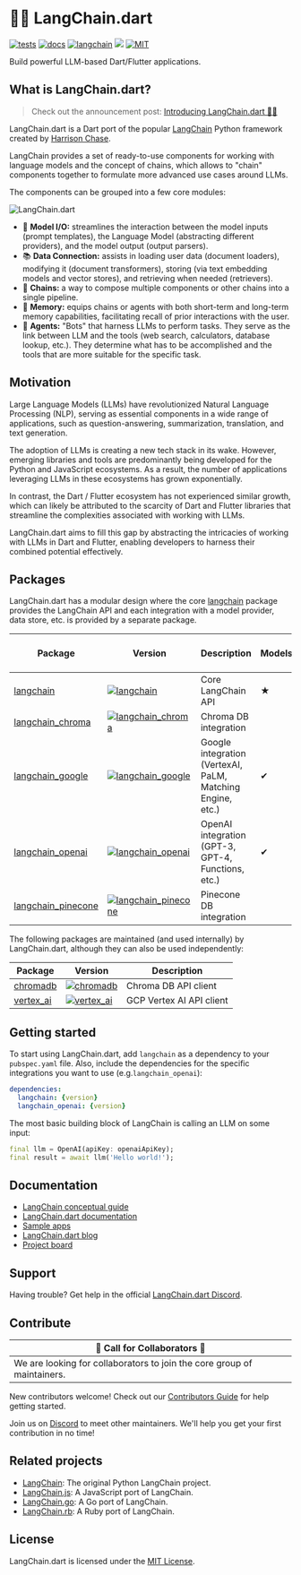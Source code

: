 # 🦜️🔗 LangChain.dart

[![tests](https://img.shields.io/github/actions/workflow/status/davidmigloz/langchain_dart/test.yaml?logo=github&label=tests)](https://github.com/davidmigloz/langchain_dart/actions/workflows/test.yaml)
[![docs](https://img.shields.io/github/actions/workflow/status/davidmigloz/langchain_dart/pages%2Fpages-build-deployment?logo=github&label=docs)](https://github.com/davidmigloz/langchain_dart/actions/workflows/pages/pages-build-deployment)
[![langchain](https://img.shields.io/pub/v/langchain.svg)](https://pub.dev/packages/langchain)
[![](https://dcbadge.vercel.app/api/server/x4qbhqecVR?style=flat)](https://discord.gg/x4qbhqecVR)
[![MIT](https://img.shields.io/badge/license-MIT-purple.svg)](https://github.com/davidmigloz/langchain_dart/blob/main/LICENSE)

Build powerful LLM-based Dart/Flutter applications.

## What is LangChain.dart?

> Check out the announcement post: [Introducing LangChain.dart 🦜️🔗](https://blog.langchaindart.com/introducing-langchain-dart-6b1d34fc41ef)

LangChain.dart is a Dart port of the popular [LangChain](https://github.com/hwchase17/langchain)
Python framework created by [Harrison Chase](https://www.linkedin.com/in/harrison-chase-961287118).

LangChain provides a set of ready-to-use components for working with language models and the
concept of chains, which allows to "chain" components together to formulate more advanced use cases
around LLMs.

The components can be grouped into a few core modules:

![LangChain.dart](https://raw.githubusercontent.com/davidmigloz/langchain_dart/main/docs/img/langchain.dart.png)

- 📃 **Model I/O:** streamlines the interaction between the model inputs (prompt templates), the
  Language Model (abstracting different providers), and the model output (output parsers).
- 📚 **Data Connection:** assists in loading user data (document loaders), modifying it (document
  transformers), storing (via text embedding models and vector stores), and retrieving when needed
  (retrievers).
- 🔗 **Chains:** a way to compose multiple components or other chains into a single pipeline.
- 🧠 **Memory:** equips chains or agents with both short-term and long-term memory capabilities,
  facilitating recall of prior interactions with the user.
- 🤖 **Agents:** "Bots" that harness LLMs to perform tasks. They serve as the link between LLM and the
  tools (web search, calculators, database lookup, etc.). They determine what has to be
  accomplished and the tools that are more suitable for the specific task.

## Motivation

Large Language Models (LLMs) have revolutionized Natural Language Processing (NLP), serving as
essential components in a wide range of applications, such as question-answering, summarization,
translation, and text generation.

The adoption of LLMs is creating a new tech stack in its wake. However, emerging libraries and
tools are predominantly being developed for the Python and JavaScript ecosystems. As a result, the
number of applications leveraging LLMs in these ecosystems has grown exponentially.

In contrast, the Dart / Flutter ecosystem has not experienced similar growth, which can likely be
attributed to the scarcity of Dart and Flutter libraries that streamline the complexities
associated with working with LLMs.

LangChain.dart aims to fill this gap by abstracting the intricacies of working with LLMs in Dart
and Flutter, enabling developers to harness their combined potential effectively.

## Packages

LangChain.dart has a modular design where the core [langchain](https://pub.dev/packages/langchain)
package provides the LangChain API and each integration with a model provider, data store, etc. is
provided by a separate package.

| Package                                                           | Version                                                                                                                   | Description                                                | Models | Data conn. | Chains | Agents & Tools |
|-------------------------------------------------------------------|---------------------------------------------------------------------------------------------------------------------------|------------------------------------------------------------|--------|------------|--------|----------------|
| [langchain](https://pub.dev/packages/langchain)                   | [![langchain](https://img.shields.io/pub/v/langchain.svg)](https://pub.dev/packages/langchain)                            | Core LangChain API                                         | ★      | ★          | ★      | ★              |
| [langchain_chroma](https://pub.dev/packages/langchain_chroma)     | [![langchain_chroma](https://img.shields.io/pub/v/langchain_chroma.svg)](https://pub.dev/packages/langchain_chroma)       | Chroma DB integration                                      |        | ✔          |        |                |
| [langchain_google](https://pub.dev/packages/langchain_google)     | [![langchain_google](https://img.shields.io/pub/v/langchain_google.svg)](https://pub.dev/packages/langchain_google)       | Google integration (VertexAI, PaLM, Matching Engine, etc.) | ✔      | ✔          |        |                |
| [langchain_openai](https://pub.dev/packages/langchain_openai)     | [![langchain_openai](https://img.shields.io/pub/v/langchain_openai.svg)](https://pub.dev/packages/langchain_openai)       | OpenAI integration (GPT-3, GPT-4, Functions, etc.)         | ✔      | ✔          | ✔      | ✔              |
| [langchain_pinecone](https://pub.dev/packages/langchain_pinecone) | [![langchain_pinecone](https://img.shields.io/pub/v/langchain_pinecone.svg)](https://pub.dev/packages/langchain_pinecone) | Pinecone DB integration                                    |        | ✔          |        |                |

The following packages are maintained (and used internally) by LangChain.dart, 
although they can also be used independently:

| Package                                         | Version                                                                                        | Description              | 
|-------------------------------------------------|------------------------------------------------------------------------------------------------|--------------------------|
| [chromadb](https://pub.dev/packages/chromadb)   | [![chromadb](https://img.shields.io/pub/v/chromadb.svg)](https://pub.dev/packages/chromadb)    | Chroma DB API client     |
| [vertex_ai](https://pub.dev/packages/vertex_ai) | [![vertex_ai](https://img.shields.io/pub/v/vertex_ai.svg)](https://pub.dev/packages/vertex_ai) | GCP Vertex AI API client |

## Getting started

To start using LangChain.dart, add `langchain` as a dependency to your `pubspec.yaml` file.
Also, include the dependencies for the specific integrations you want to use
(e.g.`langchain_openai`):

```yaml
dependencies:
  langchain: {version}
  langchain_openai: {version}
```

The most basic building block of LangChain is calling an LLM on some input:

```dart
final llm = OpenAI(apiKey: openaiApiKey);
final result = await llm('Hello world!');
```

## Documentation

- [LangChain conceptual guide](https://docs.langchain.com/docs)
- [LangChain.dart documentation](https://langchaindart.com)
- [Sample apps](https://github.com/davidmigloz/langchain_dart/tree/main/examples)
- [LangChain.dart blog](https://blog.langchaindart.com)
- [Project board](https://github.com/users/davidmigloz/projects/2/views/1)

## Support

Having trouble? Get help in the official [LangChain.dart Discord](https://discord.gg/x4qbhqecVR).

## Contribute

| 📢 **Call for Collaborators** 📢                                        |
|-------------------------------------------------------------------------|
| We are looking for collaborators to join the core group of maintainers. |

New contributors welcome! Check out our
[Contributors Guide](https://github.com/davidmigloz/langchain_dart/blob/main/CONTRIBUTING.md) for
help getting started.

Join us on [Discord](https://discord.gg/x4qbhqecVR) to meet other maintainers. We'll help you get
your first contribution in no time!

## Related projects

- [LangChain](https://github.com/hwchase17/langchain): The original Python LangChain project.
- [LangChain.js](https://github.com/hwchase17/langchainjs): A JavaScript port of LangChain.
- [LangChain.go](https://github.com/tmc/langchaingo): A Go port of LangChain.
- [LangChain.rb](https://github.com/andreibondarev/langchainrb): A Ruby port of LangChain.

## License

LangChain.dart is licensed under the [MIT License](https://github.com/davidmigloz/langchain_dart/blob/main/LICENSE).
